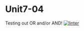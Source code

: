 # Unit7-04
Testing out OR and/or AND!
[![linter](https://github.com/Dania-Liu/Unit7-04/workflows/linter/badge.svg)](https://github.com/marketplace/actions/super-linter)
